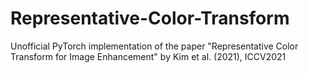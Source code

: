 # Representative-Color-Transform
Unofficial PyTorch implementation of the paper "Representative Color Transform for Image Enhancement" by Kim et al. (2021), ICCV2021
